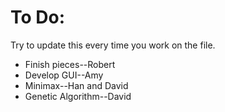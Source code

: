 To Do:
================
Try to update this every time you work on the file.

* Finish pieces--Robert
* Develop GUI--Amy
* Minimax--Han and David
* Genetic Algorithm--David
